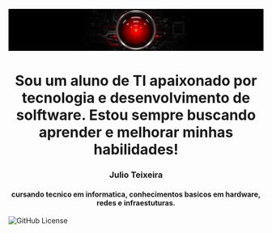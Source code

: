 ![](banner.jpg)
<h1 align="center">Sou um aluno de TI apaixonado por tecnologia e desenvolvimento de solftware. Estou sempre buscando aprender e melhorar minhas habilidades!<?h1>
<h3 align="center"> Julio Teixeira</h3>
<h4 align="center">cursando tecnico em informatica, conhecimentos basicos em hardware, redes e infraestuturas.</h4>


![GitHub License](https://img.shields.io/github/license/julioteixeeira/senac-tat)

<!--
**julioteixeeira/julioteixeeira** is a ✨ _special_ ✨ repository because its `README.md` (this file) appears on your GitHub profile.

Here are some ideas to get you started:

- 🔭 I’m currently working on ...
- 🌱 I’m currently learning ...
- 👯 I’m looking to collaborate on ...
- 🤔 I’m looking for help with ...
- 💬 Ask me about ...
- 📫 How to reach me: ...
- 😄 Pronouns: ...
- ⚡ Fun fact: ...
-->
